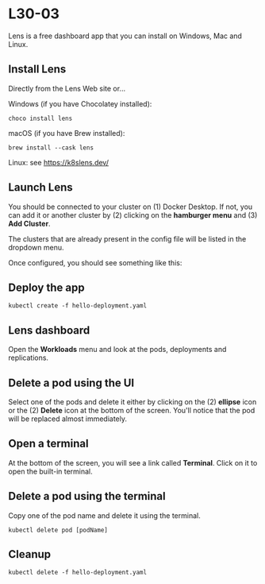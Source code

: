# L30-03

Lens is a free dashboard app that you can install on Windows, Mac and Linux.

## Install Lens

Directly from the Lens Web site or...

Windows (if you have Chocolatey installed):

    choco install lens

macOS (if you have Brew installed):

    brew install --cask lens

Linux: see https://k8slens.dev/

## Launch Lens

You should be connected to your cluster on (1) Docker Desktop. If not, you can add it or another cluster by (2) clicking
on the **hamburger menu** and (3) **Add Cluster**.

The clusters that are already present in the config file will be listed in the dropdown menu.

Once configured, you should see something like this:

## Deploy the app

    kubectl create -f hello-deployment.yaml

## Lens dashboard

Open the **Workloads** menu and look at the pods, deployments and replications.

## Delete a pod using the UI

Select one of the pods and delete it either by clicking on the (2) **ellipse** icon or the (2) **Delete** icon at the
bottom of the screen. You'll notice that the pod will be replaced almost immediately.

## Open a terminal

At the bottom of the screen, you will see a link called **Terminal**. Click on it to open the built-in terminal.

## Delete a pod using the terminal

Copy one of the pod name and delete it using the terminal.

    kubectl delete pod [podName]

## Cleanup

    kubectl delete -f hello-deployment.yaml
